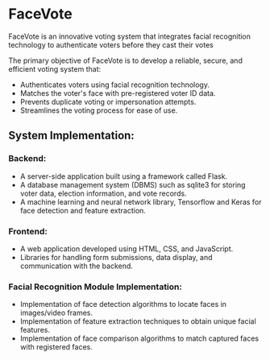 # FaceVote
FaceVote is an innovative voting system that integrates facial recognition technology to authenticate 
voters before they cast their votes

The primary objective of FaceVote is to develop a reliable, secure, and efficient voting system that: 
* Authenticates voters using facial recognition technology.
* Matches the voter's face with pre-registered voter ID data.
* Prevents duplicate voting or impersonation attempts.
* Streamlines the voting process for ease of use.

## System Implementation: 
### Backend: 
* A server-side application built using a framework called Flask.
* A database management system (DBMS) such as sqlite3 for storing voter data, election 
information, and vote records. 
* A machine learning and neural network library, Tensorflow and Keras for face 
detection and feature extraction. 
### Frontend: 
* A web application developed using HTML, CSS, and JavaScript. 
* Libraries for handling form submissions, data display, and communication with the 
backend. 
### Facial Recognition Module Implementation: 
* Implementation of face detection algorithms to locate faces in images/video frames. 
* Implementation of feature extraction techniques to obtain unique facial features. 
* Implementation of face comparison algorithms to match captured faces with registered 
faces. 
